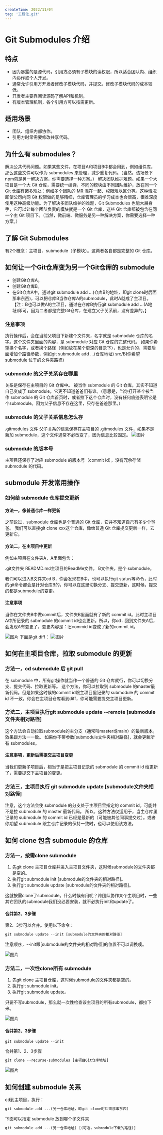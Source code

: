 ```yaml
---
createTime: 2022/11/04
tag: '工程化,git'
---
```

# Git Submodules 介绍

## 特点

* 因为暴露的是源代码，引用方必须有子模块的读权限，所以适合团队内、组织内协作或个人开发。
* 通常允许引用方开发者修改子模块代码，并提交。修改子模块代码的成本较低。
* 开发者主要靠阅读源码了解API和机制。
* 有版本管理机制，各个引用方可以按需更新。

## 适用场景

* 团队、组织内部协作。
* 引用方时常需要修改共享代码。

## 为什么有 submodules？

解决公共代码问题。如果某些文件，在项目A和项目B中都会用到，例如组件库，那么这些文件可以作为 submodules 来管理，减少重复代码。（当然，该场景下npm包是另一解决方案，你需要选择一种方案。）
解决团队维护难题。如果一个大项目是一个大 Git 仓库，需要统一编译，不同的模块由不同团队维护，放在同一个 Git 仓库有诸多难处：例如多个团队的 MR 混在一起、权限难以区分等。这种情况即使公司内网 Git 权限做的足够精细，仓库管理员的学习成本也会很高，很难深度使用这种高级功能。为了解决多团队维护的难题，Git Submodules 也能大展身手，它可以让每个团队负责的模块就是一个 Git 仓库，这些 Git 仓库都被包含在同一个主 Git 项目下。（当然，微前端、微服务是另一种解决方案，你需要选择一种方案。）

## 了解 Git Submodules

有2个概念：主项目、submodule（子模块）。这两者各自都是完整的 Git 仓库。

## 如何让一个Git仓库变为另一个Git仓库的 submodule

* 创建Git仓库A。
* 创建Git仓库B。
* 在Git仓库A中，通过git submodule add ...(仓库B的地址，即git clone时后面那串东西)，可以把仓库B当作仓库A的submodule，此时A就成了主项目。【注：B也可以做A的主项目，通过在仓库B执行git submodule add ...(A地址)即可，因为二者都是完整Git仓库，在建立父子关系前，没有差异的。】

### 注意事项

执行操作后，会在当前父项目下新建个文件夹，名字就是 submodule 仓库的名字。这个文件夹里面的内容，是 submodule 对应 Git 仓库的完整代码。
如果你希望换个名字，或者换个路径（例如放在某个更深的目录下），也是允许的，需要后面增加个路径参数，例如git submodule add ...(仓库地址) src/B(你希望 submodule 位于的文件夹路径)

### submodule 的父子关系存在哪里

关系是保存在主项目的 Git 仓库中。
被当作 submodule 的 Git 仓库，其实不知道自己变成了 submodule，它更不知道爸爸们有谁。（意思是，当你打开某个被当作 submodule 的 Git 仓库首页时，或者拉下这个仓库时，没有任何痕迹表明它是个submodule。因为父子信息不存在这里，只存在爸爸那里。）

### submodule 的父子关系信息怎么存

.gitmodules 文件
父子关系的信息保存在主项目的 .gitmodules 文件，如果不是新加 submodule，这个文件通常不必改变了，因为信息比较固定。
![图片](https://p6-juejin.byteimg.com/tos-cn-i-k3u1fbpfcp/89301c1e2b9543a0a66b5995a30eba26~tplv-k3u1fbpfcp-zoom-in-crop-mark:4536:0:0:0.awebp?)

### submodule 的版本号

主项目还保存了对应 submodule 的版本号（commit id），没有冗余存储 submodule 的代码。

## submodule 开发常用操作

### 如何给 submodule 仓库提交更新

#### 方法一，像普通仓库一样更新

之前说过，submodule 仓库也是个普通的 Git 仓库，它并不知道自己有多少个爸爸。
我们可以直接git clone xxx这个仓库，像给普通 Git 仓库提交更新一样，去更新它。

#### 方法二，在主项目中更新

例如主项目在文件夹A，A里面包含：

.git文件夹
READMD.md主项目的ReadMe文件。
B文件夹，是个 submodule。

我们可以进入B文件夹cd B，你会发现在B中，也可以执行git status等命令，此时的git命令都会是针对仓库B的，你可以在这里切换分支、提交更新，这时候，提交的都是submodule的变更。

#### 注意事项

当你在文件夹B中做commit后，文件夹B里面就有了新的 commit id。此时主项目A中所记录的 submodule 的commit id也会更新。所以，你cd ..回到文件夹A后，会发现A有变更了，变更内容是：旧commid id变成了新的commit id。

![图片](https://p6-juejin.byteimg.com/tos-cn-i-k3u1fbpfcp/855215c8795d4c5a9f9b3b6e84b6a7b9~tplv-k3u1fbpfcp-zoom-in-crop-mark:4536:0:0:0.awebp?)
下面是git diff：
![图片](https://p3-juejin.byteimg.com/tos-cn-i-k3u1fbpfcp/6f51ffa1d006498bade55b2373c6647f~tplv-k3u1fbpfcp-zoom-in-crop-mark:4536:0:0:0.awebp?)

## 如何在主项目仓库，拉取 submodule 的更新

### 方法一，cd submodule 后 git pull

在 submodule 中，所有git操作就当作一个普通的 Git 仓库就行，你可以切换分支、提交代码、拉取更新等。
这个方法，你可以拉取到 submodule 的master最新代码。但是如果这时候的commit id跟主项目里记录的 submodule 的 commit id 不一致，你会在主项目仓库看到diff，你可能需要提交主项目更新。

### 方法二，主项目执行git submodule update --remote [submodule文件夹相对路径]

这个方法会自动拉取submodule的主分支（通常叫master或main）的最新版本。效果跟方法一一致。
如果你不带参数[submodule文件夹相对路径]，就会更新所有 submodules。

#### 注意事项，更新后需提交主项目变更

当我们更新子项目后，相当于是把主项目记录的 submodule 的 commit id 给更新了，需要提交下主项目的变更。

### 方法三，主项目执行 git submodule update [submodule文件夹相对路径]

注意，这个方法会使 submodule 的分支处于主项目里指定的 commit id。可能并不是拉 submodule 的 master 最新代码。
所以，这种方法仅适用于，当主仓库里记录的 submodule 的 commit id 已经是最新的（可能被其他同事提交过）。或者你期望 submodule 跟主仓库记录的保持一致时，也可以使用该方法。

## 如何 clone 包含 submodule 的仓库

### 方法一，按需clone submodule

1. 先git clone 主项目仓库并进入主项目文件夹，这时候submodule的文件夹都是空的。
2. 执行git submodule init [submodule的文件夹的相对路径]。
3. 执行git submodule update [submodule的文件夹的相对路径]。

这就按需clone了submodule。什么时候有用呢？跨团队协作某个主项目时，一些其它团队的submodule我们没必要安装，就不必执行init和update了。

#### 合并第2、3步骤

第2、3步可以合并。使用以下命令：

```js
git submodule update --init [submodule的文件夹的相对路径]
```

注意顺序，--init跟[submodule的文件夹的相对路径]的位置不可以调换噢。

![图片](https://p6-juejin.byteimg.com/tos-cn-i-k3u1fbpfcp/ca78e18255054d449f281cab4fb50e0a~tplv-k3u1fbpfcp-zoom-in-crop-mark:4536:0:0:0.awebp?)

### 方法二，一次性clone所有 submodule

1. 先git clone 主项目仓库，这时候submodule的文件夹都是空的。
2. 执行git submodule init。
3. 执行git submodule update。

只要不写submodule，那么就一次性检查该主项目的所有submodule，都拉下来。

![图片](https://p9-juejin.byteimg.com/tos-cn-i-k3u1fbpfcp/3ae22654086b4782af338f324a197e9a~tplv-k3u1fbpfcp-zoom-in-crop-mark:4536:0:0:0.awebp?)

#### 合并第2、3步骤

```js
git submodule update --init
```

合并第1、2、3步骤

```js
git clone --recurse-submodules [主项目Git仓库地址]
```

![图片](https://p6-juejin.byteimg.com/tos-cn-i-k3u1fbpfcp/19bc870f55df464b9b49281be7388252~tplv-k3u1fbpfcp-zoom-in-crop-mark:4536:0:0:0.awebp?)

## 如何创建 submodule 关系

cd到主项目，执行：

```js
git submodule add ...(另一仓库地址，即git clone时后面那串东西)
```

下面可以指定 submodule 放到哪个子文件夹

```js
git submodule add ...(另一仓库地址) [(可选，submodule下载的路径)]
```
